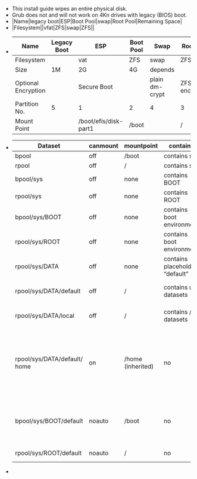 - This install guide wipes an entire physical disk.
- Grub does not and will not work on 4Kn drives with legacy (BIOS) boot.
- |Name|legacy boot|ESP|Boot Pool|swap|Root Pool|Remaining Space|
- |Filesystem||vfat|ZFS|swap|ZFS||
- |Name|Legacy Boot|ESP|Boot Pool|Swap|Root Pool|Remaining Space|
  |--|--|--|--|--|--|--|
  |Filesystem||vat|ZFS|swap|ZFS||
  |Size|1M|2G|4G|depends|||
  |Optional Encryption||Secure Boot||plain dm-crypt|ZFS native encryption||
  |Partition No.|5|1|2|4|3||
  |Mount Point||/boot/efis/disk-part1|/boot||/||
- |Dataset|canmount|mountpoint|container|notes|
  |--|--|--|--|--|
  |bpool|off|/boot|contains sys||
  |rpool|off|/|contains sys||
  |bpool/sys|off|none|contains BOOT||
  |rpool/sys|off|none|contains ROOT|sys is encryptionroot||
  |bpool/sys/BOOT|off|none|contains boot environments||
  |rpool/sys/ROOT|off|none|contains boot environments||
  |rpool/sys/DATA|off|none|contains placeholder “default”||
  |rpool/sys/DATA/default|off|/|contains user datasets|child datsets inherits mountpoint|
  |rpool/sys/DATA/local|off|/|contains /nix datasets|child datsets inherits mountpoint|
  |rpool/sys/DATA/default/ home|on|/home (inherited)|no|user datasets, also called “shared datasets”, “persistent datasets”; also include /var/lib, /srv, …|
  |bpool/sys/BOOT/default|noauto|/boot|no|noauto is used to switch BE. because of noauto, must use fstab to mount|
  |rpool/sys/ROOT/default|noauto|/|no|mounted by initrd zfs hook|
-